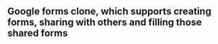 ## Google forms clone, which supports creating forms, sharing with others and filling those shared forms 
